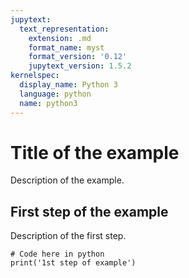 ```yaml
---
jupytext:
  text_representation:
    extension: .md
    format_name: myst
    format_version: '0.12'
    jupytext_version: 1.5.2
kernelspec:
  display_name: Python 3
  language: python
  name: python3
---
```


# Title of the example

Description of the example.


## First step of the example

Description of the first step.

```{code-cell} ipython3
# Code here in python
print('1st step of example')
```
